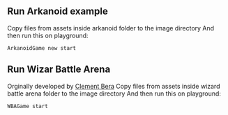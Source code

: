## Run Arkanoid example
  Copy files from assets inside arkanoid folder to the image directory
  And then run this on playground:
  
```smalltalk
ArkanoidGame new start
```

## Run Wizar Battle Arena
  Orginally developed by [Clement Bera][]
  Copy files from assets inside wizard battle arena folder to the image directory
  And then run this on playground:

```smalltalk
WBAGame start
``` 

[clement bera]: https://github.com/clementbera